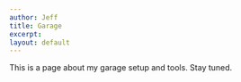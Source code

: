```yaml
---
author: Jeff
title: Garage
excerpt:
layout: default
---
```

This is a page about my garage setup and tools. Stay tuned.
